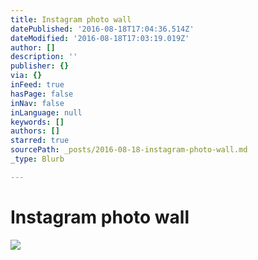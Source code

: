 ```yaml
---
title: Instagram photo wall
datePublished: '2016-08-18T17:04:36.514Z'
dateModified: '2016-08-18T17:03:19.019Z'
author: []
description: ''
publisher: {}
via: {}
inFeed: true
hasPage: false
inNav: false
inLanguage: null
keywords: []
authors: []
starred: true
sourcePath: _posts/2016-08-18-instagram-photo-wall.md
_type: Blurb

---
```

# Instagram photo wall
![](https://the-grid-user-content.s3-us-west-2.amazonaws.com/e9aa9747-bbb5-4724-9e09-afc10fd0d89c.jpg)